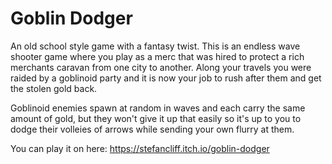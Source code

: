 # Goblin Dodger
An old school style game with a fantasy twist. 
This is an endless wave shooter game where you play as a merc that was hired to protect a rich merchants caravan from one city to another. 
Along your travels you were raided by a goblinoid party and it is now your job to rush after them and get the stolen gold back.

Goblinoid enemies spawn at random in waves and each carry the same amount of gold, but they won't give it up that easily so it's up to you to dodge their volleies of arrows while sending your own flurry at them.

You can play it on here: https://stefancliff.itch.io/goblin-dodger
